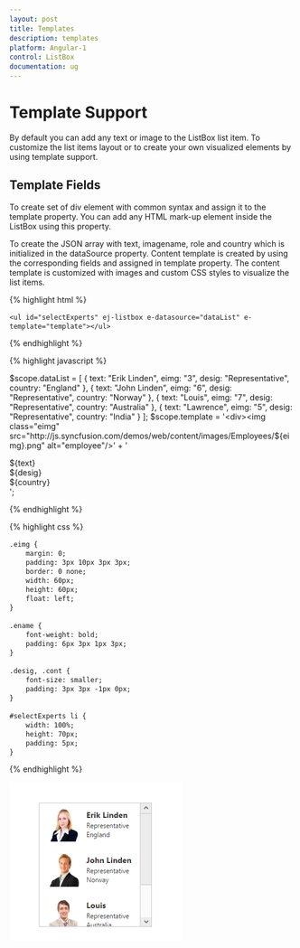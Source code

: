 ```yaml
---
layout: post
title: Templates
description: templates
platform: Angular-1
control: ListBox
documentation: ug
---
```


# Template Support

By default you can add any text or image to the ListBox list item. To customize the list items layout or to create your own visualized elements by using template support.

## Template Fields

To create set of div element with common syntax and assign it to the template property. You can add any HTML mark-up element inside the ListBox using this property.

To create the JSON array with text, imagename, role and country which is initialized in the dataSource property. Content template is created by using the corresponding fields and assigned in template property. The content template is customized with images and custom CSS styles to visualize the list items.

{% highlight html %}

    <ul id="selectExperts" ej-listbox e-datasource="dataList" e-template="template"></ul>
    
{% endhighlight %}

{% highlight javascript %}

   $scope.dataList = [
           { text: "Erik Linden", eimg: "3", desig: "Representative", country: "England" }, { text: "John Linden", eimg: "6", desig: "Representative", country: "Norway" },
           { text: "Louis", eimg: "7", desig: "Representative", country: "Australia" }, { text: "Lawrence", eimg: "5", desig: "Representative", country: "India" }
             ];
   $scope.template = '<div><img class="eimg" src="http://js.syncfusion.com/demos/web/content/images/Employees/${eimg}.png" alt="employee"/>' +
                               '<div class="ename"> ${text} </div><div class="desig"> ${desig} </div><div class="cont"> ${country} </div></div>';

{% endhighlight %}

{% highlight css %}

    .eimg {
        margin: 0;
        padding: 3px 10px 3px 3px;
        border: 0 none;
        width: 60px;
        height: 60px;
        float: left;
    }

    .ename {
        font-weight: bold;
        padding: 6px 3px 1px 3px;
    }

    .desig, .cont {
        font-size: smaller;
        padding: 3px 3px -1px 0px;
    }

    #selectExperts li {
        width: 100%;
        height: 70px;
        padding: 5px;
    }
     
{% endhighlight %}

![](Templates_Images\templates_img1.png)

